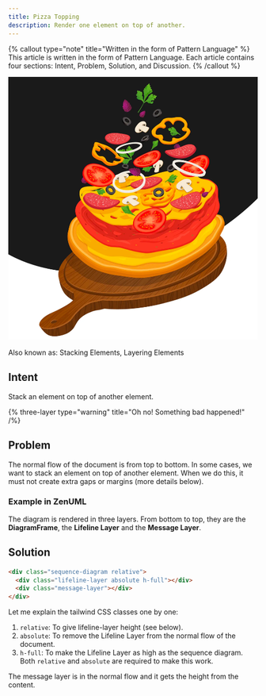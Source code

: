 ```yaml
---
title: Pizza Topping
description: Render one element on top of another. 
---
```

{% callout type="note" title="Written in the form of Pattern Language" %}
This article is written in the form of Pattern Language.
Each article contains four sections: Intent, Problem, Solution, and Discussion.
{% /callout %}

![img_1.png](../../images/pizza-topping.png)

Also known as: Stacking Elements, Layering Elements

## Intent
Stack an element on top of another element.

{% three-layer type="warning" title="Oh no! Something bad happened!" /%}

## Problem
The normal flow of the document is from top to bottom. In some cases, we want to stack an element 
on top of another element. When we do this, it must not create extra gaps or margins (more details below).

### Example in ZenUML

The diagram is rendered in three layers. From bottom to top, they are the **DiagramFrame**, 
the **Lifeline Layer** and the **Message Layer**.

## Solution

```html
<div class="sequence-diagram relative">
  <div class="lifeline-layer absolute h-full"></div>
  <div class="message-layer"></div>
</div>
```

Let me explain the tailwind CSS classes one by one:

1. `relative`: To give lifeline-layer height (see below).
2. `absolute`: To remove the Lifeline Layer from the normal flow of the document.
3. `h-full`: To make the Lifeline Layer as high as the sequence diagram. Both `relative` and `absolute` are required to make this work.

The message layer is in the normal flow and it gets the height from the content.
